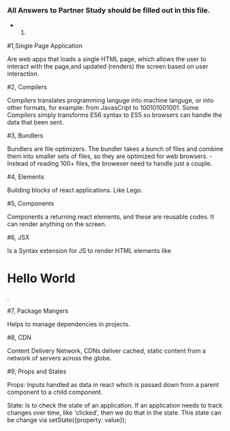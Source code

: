 ### All Answers to Partner Study should be filled out in this file.
 * 1. 

 #1,Single Page Application
  
  Are web apps that loads a single HTML page, which allows the user to interact with the page,and updated (renders) the screen based on user interaction. 

#2, Compilers

  Compilers translates programming languge into machine languge, or into other formats, for example: from JavasCript to 100101001001. Some Compilers simply transforms ES6 syntax to ES5 so browsers can handle the data that been sent.

#3, Bundlers

  Bundlers are file optimizers. The bundler takes a bunch of files and combine them into smaller sets of files, so they are optimized for web browsers. - Instead of reading 100+ files, the broweser need to handle just a couple. 

#4, Elements

  Building blocks of react applications. Like Lego.

#5, Components

  Components a returning react elements, and these are reusable codes. It can render anything on the screen. 

#6, JSX

  Is a Syntax extension for JS to render HTML elements like <h1>Hello World</h1>.

#7,  Package Mangers

  Helps to manage dependencies in projects. 

#8, CDN

  Content Delivery Network,  CDNs deliver cached, static content from a network of servers across the globe.

#9, Props and States

  Props: Inputs handled as data in react which is passed down from a parent component to a child component. 

  State: Is to check the state of an application. If an application needs to track changes over time, like 'clicked', then we do that in the state. This state can be change via setState({property: value});

